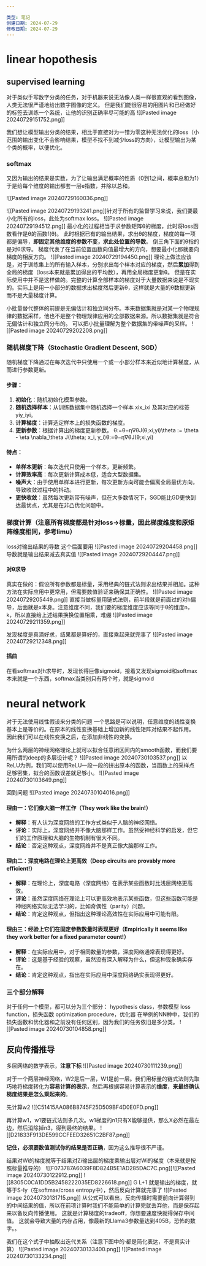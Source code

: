 ```yaml
---

类型: 笔记
创建日期: 2024-07-29
修改日期: 2024-07-29
---
```

# linear hopothesis
## supervised learning
对于类似手写数字分类的任务，对于机器来说无法像人类一样很直观的看到图像，人类无法很严谨地给出数字图像的定义。
但是我们能很容易的用图片和已经做好的标签去训练一个系统，让他的识别正确率尽可能的高
![[Pasted image 20240729151752.png]]

我们想让模型输出分类的结果，相比于直接对为一错为零这种无法优化的loss（小范围的输出变化不会影响结果，模型不找不到减少loss的方向），让模型输出为某个类的概率，以便优化。
### softmax
又因为输出的结果是实数，为了让输出满足概率的性质（0到1之间，概率总和为1）于是给每个维度的输出都套一层e指数，并除以总和。

![[Pasted image 20240729160036.png]]

![[Pasted image 20240729193241.png]]针对于所有的监督学习来说，我们要最小化所有的loss，此处为softmax loss。
![[Pasted image 20240729194512.png]]
最小化的过程相当于求参数矩阵θ的梯度，此时将loss函数看作是θ的函数f(θ)。
此时根据已有的输出结果，求出θ的梯度，梯度的每一项都是偏导，**即固定其他维度的参数不变，求此处位置的导数**。
倒三角下面的θ指的是对θ求导。
梯度代表了在当前位置函数向值最增大的方向，想要最小化那就要向梯度的相反方向。
![[Pasted image 20240729194450.png]]
理论上做法应该是，对于训练集上的所有输入样本，分别求出每个样本对应的梯度，然后**累加**得到全局的梯度（loss本来就是累加得出的平均数），再用全局梯度更新θ。
但是在实际使用中并不是这样做的。完整的计算全部样本的梯度对于大量数据来说是不现实的。实际上是用一小部分的数据求出梯度然后更新θ，这样就是大量的θ数据更新而不是大量梯度计算。

小批量替代整体的前提是无偏估计和独立同分布。本来数据集就是对某一个物理规律的数据采样，他也不是整个物理规律应用的全部数据来源。所以数据集就是符合无偏估计和独立同分布的。
可以把小批量理解为整个数据集的带噪声的采样。
![[Pasted image 20240729202208.png]]
### 随机梯度下降（Stochastic Gradient Descent, SGD）
随机梯度下降通过在每次迭代中只使用一个或一小部分样本来近似地计算梯度，从而进行参数更新。
#### 步骤：
1. **初始化**：随机初始化模型参数。
2. **随机选择样本**：从训练数据集中随机选择一个样本 xix_ixi​ 及其对应的标签 yiy_iyi​。
3. **计算梯度**：计算选定样本上的损失函数的梯度。
4. **更新参数**：根据计算出的梯度更新参数。 θ:=θ−η∇θJ(θ;xi,yi)\theta := \theta - \eta \nabla_\theta J(\theta; x_i, y_i)θ:=θ−η∇θ​J(θ;xi​,yi​)
#### 特点：
- **单样本更新**：每次迭代只使用一个样本，更新频繁。
- **计算效率高**：每次更新计算成本低，适合大型数据集。
- **噪声大**：由于使用单样本进行更新，每次更新方向可能会偏离全局最优方向，导致收敛过程中的抖动。
- **更快收敛**：虽然每次更新带有噪声，但在大多数情况下，SGD能比GD更快到达最优点，尤其是在非凸优化问题中。

### 梯度计算（注意所有梯度都是针对loss->标量，因此梯度维度和原矩阵维度相同，参考limu）
loss对输出结果的导数
这个后面要用
![[Pasted image 20240729204458.png]]
导数就是输出结果减去真实值
![[Pasted image 20240729204447.png]]
#### 对θ求导
真实在做的：假设所有参数都是标量，采用经典的链式法则求出结果并相加。这种方法在实际应用中更常用，但需要数值验证来确保其正确性。
![[Pasted image 20240729205449.png]]
直接当做标量用链式法则，前半段就是前面过的对h偏导，后面就是x本身。注意维度不同，我们要的梯度维度应该等同于θ的维度n，k，所以直接给上述结果换换位置相乘，难绷
![[Pasted image 20240729211359.png]]

发现梯度是真滴好求，结果都是算好的，直接乘起来就完事了
![[Pasted image 20240729212348.png]]
#### 插曲
在看softmax对h求导时，发现长得巨像sigmoid，接着又发现sigmoid和softmax本来就是一个东西，softmax当类别只有两个时，就是sigmoid

# neural network
对于无法使用线性假设来分类的问题
一个思路是可以说明，任意维度的线性变换基本上是等价的。在原本的线性变换基础上增加新的线性矩阵对结果不起作用。
因此我们可以在线性变换之后，在添加非线性的变换。

为什么两层的神经网络理论上就可以拟合任意闭区间内的smooth函数，而我们要用所谓的deep的多层设计呢？
![[Pasted image 20240730103537.png]]
以ReLU为例，我们可以使用ReLU一段一段的拼出原本的函数，当函数上的采样点足够密集，拟合的函数误差就足够小。
![[Pasted image 20240730103649.png]]

回到问题
![[Pasted image 20240730104016.png]]
#### 理由一：它们像大脑一样工作（They work like the brain!）
- **解释**：有人认为深度网络的工作方式类似于人脑的神经网络。
- **评论**：实际上，深度网络并不像大脑那样工作。虽然受神经科学的启发，但它们的工作原理和大脑的生物机制有很大不同。
- **结论**：否定这种观点，深度网络并不是真正像大脑那样工作。
#### 理由二：深度电路在理论上更高效（Deep circuits are provably more efficient!）
- **解释**：在理论上，深度电路（深度网络）在表示某些函数时比浅层网络更高效。
- **评论**：虽然深度网络在理论上可以更高效地表示某些函数，但这些函数可能是神经网络实际无法学习的，比如奇偶性（parity）问题。
- **结论**：肯定这种观点，但指出这种理论高效性在实际应用中可能有限。
#### 理由三：经验上它们在固定参数数量时表现更好（Empirically it seems like they work better for a fixed parameter count!）
- **解释**：在实际应用中，对于相同数量的参数，深度网络通常表现得更好。
- **评论**：这是基于经验的观察，虽然没有深入解释为什么，但这种现象确实存在。
- **结论**：肯定这种观点，指出在实际应用中深度网络确实表现得更好。

### 三个部分解释
对于任何一个模型，都可以分为三个部分：
hypothesis class，参数模型
loss function，损失函数
optimization procedure，优化器
在举例的NN种中，我们的损失函数和优化器和之前没有任何区别，因为我们的任务依旧是多分类。
![[Pasted image 20240730104858.png]]


## 反向传播推导
多层网络的数学表示，**注意下标**
![[Pasted image 20240730111239.png]]

对于一个两层神经网络，W2是后一层，W1是前一层。我们用标量的链式法则先取巧地将梯度转化为**容易计算的表示**，然后再根据容易计算表示的**维度**，**来最终确认梯度结果是怎么乘起来的**。

先计算w2
![[C51415AA086B8745F25D509BF4D0E0FD.png]]

再计算w1，w1要链式法则多几次。w1梯度的n1只有X能够提供，那么X必然在最左边，然后消除掉n3，得到最终的结果。
![[D21833F913DE599CCFEED32651C2BF87.png]]

**记住，必须要数值测试你的结果是否正确**，因为这么推导很不严谨。

结果对Wi的梯度就等于结果对Zi输出层的梯度乘输出层对Wi的梯度（本来就是按照标量推导的）
![[F073787A6039F8D824B5E1AD285DAC7C.png]]![[Pasted image 20240730122912.png]]
![[8305C0CA1DD5B2458222035ED8226618.png]]
G L+1 就是输出的梯度，就等于S-Iy（在softmax/cross entropy中），然后反向计算就完事了
![[Pasted image 20240730131715.png]]
从公式可以看出，反向传播时需要前向计算得到的中间结果的值，所以在前项计算时我们不能简单的计算完就丢弃他，而是保存起来以备反向传播使用。
这就是计算梯度的tradeoff，你想要速度快就得保存中间值。
这就会导致大量的内存占用，像最新的Llama3参数量达到405B，恐怖的数字。。

我们在这个式子中抽取出迭代关系（注意下图中的·都是简化表达，不是真实计算）
![[Pasted image 20240730133400.png]]
![[Pasted image 20240730133234.png]]